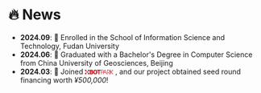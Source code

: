 # 🔥 News
- **2024.09**: 🎉 Enrolled in the School of Information Science and Technology, Fudan University  
- **2024.06**: 🎉 Graduated with a Bachelor's Degree in Computer Science from China University of Geosciences, Beijing  
- **2024.03**: 🎉 Joined [<img src='../../images/news/logo.png' style='width: 4em;'>](http://www.xbotpark.com/)
, and our project obtained seed round financing worth *¥500,000*!